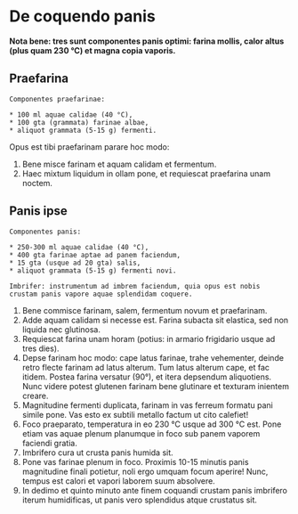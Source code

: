 # De coquendo panis

**Nota bene: tres sunt componentes panis optimi: farina mollis, calor altus (plus quam 230 °C) et magna copia vaporis.**

## Praefarina

```
Componentes praefarinae:

* 100 ml aquae calidae (40 °C),
* 100 gta (grammata) farinae albae,
* aliquot grammata (5-15 g) fermenti.
```

Opus est tibi praefarinam parare hoc modo:
1. Bene misce farinam et aquam calidam et fermentum.
2. Haec mixtum liquidum in ollam pone, et requiescat praefarina unam noctem.

## Panis ipse

```
Componentes panis:

* 250-300 ml aquae calidae (40 °C),
* 400 gta farinae aptae ad panem faciendum,
* 15 gta (usque ad 20 gta) salis,
* aliquot grammata (5-15 g) fermenti novi.

Imbrifer: instrumentum ad imbrem faciendum, quia opus est nobis crustam panis vapore aquae splendidam coquere.
```

1. Bene commisce farinam, salem, fermentum novum et praefarinam.
2. Adde aquam calidam si necesse est. Farina subacta sit elastica, sed non liquida nec glutinosa.
3. Requiescat farina unam horam (potius: in armario frigidario usque ad tres dies).
4. Depse farinam hoc modo: cape latus farinae, trahe vehementer, deinde retro flecte farinam ad latus alterum. Tum latus alterum cape, et fac itidem. Postea farina versatur (90°), et itera depsendum aliquotiens. Nunc videre potest glutenen farinam bene glutinare et texturam inientem creare.
5. Magnitudine fermenti duplicata, farinam in vas ferreum formatu pani simile pone. Vas esto ex subtili metallo factum ut cito calefiet!
6. Foco praeparato, temperatura in eo 230 °C usque ad 300 °C est. Pone etiam vas aquae plenum planumque in foco sub panem vaporem faciendi gratia.
7. Imbrifero cura ut crusta panis humida sit.
8. Pone vas farinae plenum in foco. Proximis 10-15 minutis panis magnitudine finali potietur, noli ergo umquam focum aperire! Nunc, tempus est calori et vapori laborem suum absolvere.
9. In dedimo et quinto minuto ante finem coquandi crustam panis imbrifero iterum humidificas, ut panis vero splendidus atque crustatus sit.
